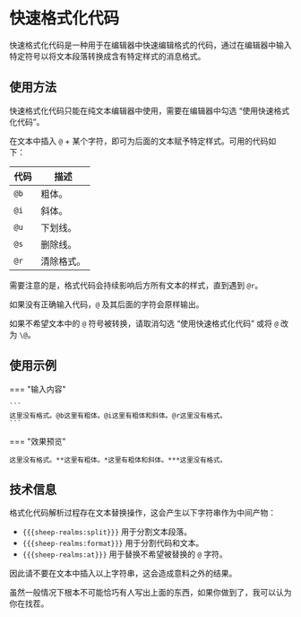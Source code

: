 # 快速格式化代码

快速格式化代码是一种用于在编辑器中快速编辑格式的代码，通过在编辑器中输入特定符号以将文本段落转换成含有特定样式的消息格式。

## 使用方法

快速格式化代码只能在纯文本编辑器中使用，需要在编辑器中勾选 “使用快速格式化代码”。

在文本中插入 `@` + 某个字符，即可为后面的文本赋予特定样式。可用的代码如下：

| 代码 | 描述 |
| - | - |
| `@b` | 粗体。 |
| `@i` | 斜体。 |
| `@u` | 下划线。 |
| `@s` | 删除线。 |
| `@r` | 清除格式。 |

需要注意的是，格式代码会持续影响后方所有文本的样式，直到遇到 `@r`。

如果没有正确输入代码，`@` 及其后面的字符会原样输出。

如果不希望文本中的 `@` 符号被转换，请取消勾选 “使用快速格式化代码” 或将 `@` 改为 `\@`。

## 使用示例

=== "输入内容"

    ```
    这里没有格式。@b这里有粗体。@i这里有粗体和斜体。@r这里没有格式。
    ```

=== "效果预览"

    这里没有格式。**这里有粗体。*这里有粗体和斜体。***这里没有格式。


## 技术信息

格式化代码解析过程存在文本替换操作，这会产生以下字符串作为中间产物：

- `{{{sheep-realms:split}}}` 用于分割文本段落。
- `{{{sheep-realms:format}}}` 用于分割代码和文本。
- `{{{sheep-realms:at}}}` 用于替换不希望被替换的 `@` 字符。

因此请不要在文本中插入以上字符串，这会造成意料之外的结果。

<p style="color: var(--md-default-fg-color--light);">虽然一般情况下根本不可能恰巧有人写出上面的东西，如果你做到了，我可以认为你在找茬。</p>